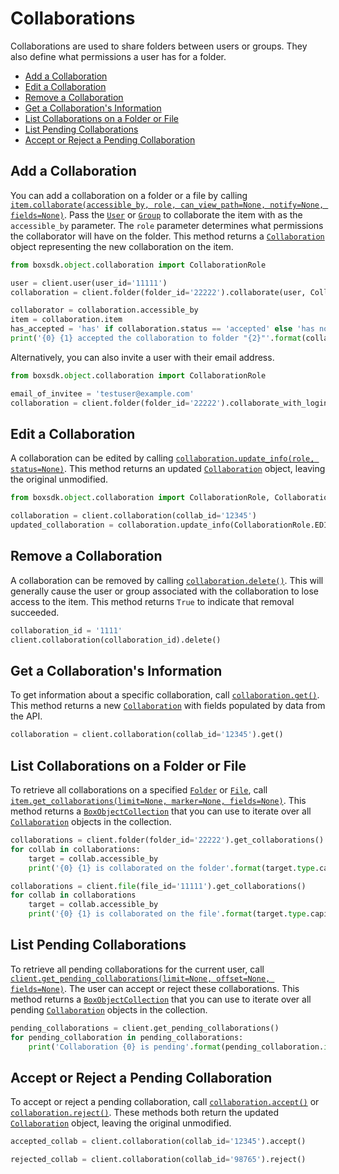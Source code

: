 Collaborations
==============

Collaborations are used to share folders between users or groups. They also
define what permissions a user has for a folder.

<!-- START doctoc generated TOC please keep comment here to allow auto update -->
<!-- DON'T EDIT THIS SECTION, INSTEAD RE-RUN doctoc TO UPDATE -->


- [Add a Collaboration](#add-a-collaboration)
- [Edit a Collaboration](#edit-a-collaboration)
- [Remove a Collaboration](#remove-a-collaboration)
- [Get a Collaboration's Information](#get-a-collaborations-information)
- [List Collaborations on a Folder or File](#list-collaborations-on-a-folder-or-file)
- [List Pending Collaborations](#list-pending-collaborations)
- [Accept or Reject a Pending Collaboration](#accept-or-reject-a-pending-collaboration)

<!-- END doctoc generated TOC please keep comment here to allow auto update -->

Add a Collaboration
-------------------

You can add a collaboration on a folder or a file by calling
[`item.collaborate(accessible_by, role, can_view_path=None, notify=None, fields=None)`][collaborate].  Pass the
[`User`][user_class] or [`Group`][group_class] to collaborate the item with as the `accessible_by` parameter.  The
`role` parameter determines what permissions the collaborator will have on the folder.  This method returns a
[`Collaboration`][collaboration_class] object representing the new collaboration on the item.

```python
from boxsdk.object.collaboration import CollaborationRole

user = client.user(user_id='11111')
collaboration = client.folder(folder_id='22222').collaborate(user, CollaborationRole.VIEWER)

collaborator = collaboration.accessible_by
item = collaboration.item
has_accepted = 'has' if collaboration.status == 'accepted' else 'has not'
print('{0} {1} accepted the collaboration to folder "{2}"'.format(collaborator.name, has_accepted, item.name))
```

Alternatively, you can also invite a user with their email address.

```python
from boxsdk.object.collaboration import CollaborationRole

email_of_invitee = 'testuser@example.com'
collaboration = client.folder(folder_id='22222').collaborate_with_login(email_of_invitee, CollaborationRole.VIEWER)
```

[collaborate]: https://box-python-sdk.readthedocs.io/en/latest/boxsdk.object.html#boxsdk.object.item.Item.collaborate
[user_class]: https://box-python-sdk.readthedocs.io/en/latest/boxsdk.object.html#boxsdk.object.user.User
[group_class]: https://box-python-sdk.readthedocs.io/en/latest/boxsdk.object.html#boxsdk.object.group.Group
[collaboration_class]: https://box-python-sdk.readthedocs.io/en/latest/boxsdk.object.html#boxsdk.object.collaboration.Collaboration

Edit a Collaboration
--------------------

A collaboration can be edited by calling [`collaboration.update_info(role, status=None)`][update_info].  This method
returns an updated [`Collaboration`][collaboration_class] object, leaving the original unmodified.

```python
from boxsdk.object.collaboration import CollaborationRole, CollaborationStatus

collaboration = client.collaboration(collab_id='12345')
updated_collaboration = collaboration.update_info(CollaborationRole.EDITOR)
```

[update_info]: https://box-python-sdk.readthedocs.io/en/latest/boxsdk.object.html#boxsdk.object.collaboration.Collaboration.update_info

Remove a Collaboration
----------------------

A collaboration can be removed by calling [`collaboration.delete()`][delete].  This will generally cause the user or
group associated with the collaboration to lose access to the item.  This method returns `True` to indicate that removal
succeeded.

```python
collaboration_id = '1111'
client.collaboration(collaboration_id).delete()
```

[delete]: https://box-python-sdk.readthedocs.io/en/latest/boxsdk.object.html#boxsdk.object.base_object.BaseObject.delete

Get a Collaboration's Information
---------------------------------

To get information about a specific collaboration, call [`collaboration.get()`][get].  This method returns a new
[`Collaboration`][collaboration_class] with fields populated by data from the API.

```python
collaboration = client.collaboration(collab_id='12345').get()
```

[get]: https://box-python-sdk.readthedocs.io/en/latest/boxsdk.object.html#boxsdk.object.base_object.BaseObject.get

List Collaborations on a Folder or File
----------------------------------------

To retrieve all collaborations on a specified [`Folder`][folder_class] or [`File`][file_class], call
[`item.get_collaborations(limit=None, marker=None, fields=None)`][get_collaborations].  This method returns a
[`BoxObjectCollection`][box_object_collection] that you can use to iterate over all
[`Collaboration`][collaboration_class] objects in the collection.

```python
collaborations = client.folder(folder_id='22222').get_collaborations()
for collab in collaborations:
    target = collab.accessible_by
    print('{0} {1} is collaborated on the folder'.format(target.type.capitalize(), target.name))
```

```python
collaborations = client.file(file_id='11111').get_collaborations()
for collab in collaborations
    target = collab.accessible_by
    print('{0} {1} is collaborated on the file'.format(target.type.capitalize(), target.name))
```

[folder_class]: https://box-python-sdk.readthedocs.io/en/latest/boxsdk.object.html#boxsdk.object.folder.Folder
[file_class]: https://box-python-sdk.readthedocs.io/en/latest/boxsdk.object.html#boxsdk.object.file.File
[get_collaborations]: https://box-python-sdk.readthedocs.io/en/latest/boxsdk.object.html#boxsdk.object.item.Item.get_collaborations
[box_object_collection]: https://box-python-sdk.readthedocs.io/en/latest/boxsdk.pagination.html#boxsdk.pagination.box_object_collection.BoxObjectCollection

List Pending Collaborations
---------------------------

To retrieve all pending collaborations for the current user, call
[`client.get_pending_collaborations(limit=None, offset=None, fields=None)`][get_pending_collaborations].  The user can
accept or reject these collaborations.  This method returns a [`BoxObjectCollection`][box_object_collection] that you
can use to iterate over all pending [`Collaboration`][collaboration_class] objects in the collection.

```python
pending_collaborations = client.get_pending_collaborations()
for pending_collaboration in pending_collaborations:
    print('Collaboration {0} is pending'.format(pending_collaboration.id))
```

[get_pending_collaborations]: https://box-python-sdk.readthedocs.io/en/latest/boxsdk.client.html#boxsdk.client.client.Client.get_pending_collaborations

Accept or Reject a Pending Collaboration
-----------------------------------------

To accept or reject a pending collaboration, call [`collaboration.accept()`][accept] or
[`collaboration.reject()`][reject].  These methods both return the updated [`Collaboration`][collaboration_class]
object, leaving the original unmodified.

```python
accepted_collab = client.collaboration(collab_id='12345').accept()

rejected_collab = client.collaboration(collab_id='98765').reject()
```

[accept]: https://box-python-sdk.readthedocs.io/en/latest/boxsdk.object.html#boxsdk.object.collaboration.Collaboration.accept
[reject]: https://box-python-sdk.readthedocs.io/en/latest/boxsdk.object.html#boxsdk.object.collaboration.Collaboration.reject
